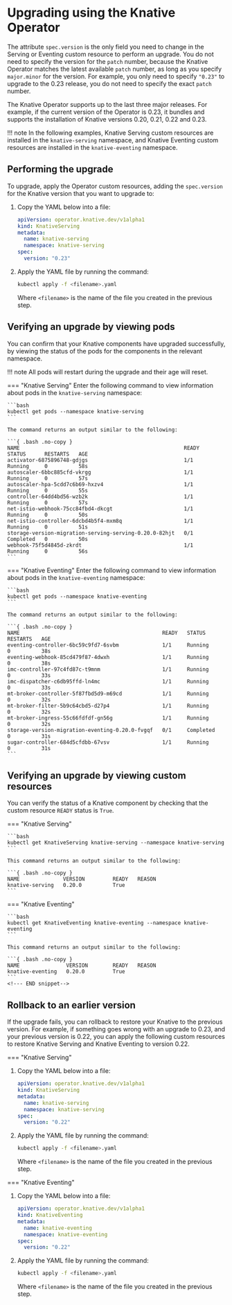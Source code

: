 # Upgrading using the Knative Operator

The attribute `spec.version` is the only field you need to change in the
Serving or Eventing custom resource to perform an upgrade. You do not need to specify the version for the `patch` number, because the Knative Operator matches the latest available `patch` number, as long as you specify `major.minor` for the version. For example, you only need to specify `"0.23"` to upgrade to the 0.23 release, you do not need to specify the exact `patch` number.

The Knative Operator supports up to the last three major releases. For example, if the current version of the Operator is 0.23, it bundles and supports the installation of Knative versions 0.20, 0.21, 0.22 and 0.23.

!!! note
    In the following examples, Knative Serving custom resources are installed in the `knative-serving` namespace, and  Knative Eventing custom resources are installed in the `knative-eventing` namespace.

## Performing the upgrade

To upgrade, apply the Operator custom resources, adding the `spec.version` for the Knative version that you want to upgrade to:

1. Copy the YAML below into a file:

    ```yaml
    apiVersion: operator.knative.dev/v1alpha1
    kind: KnativeServing
    metadata:
      name: knative-serving
      namespace: knative-serving
    spec:
      version: "0.23"
    ```

1. Apply the YAML file by running the command:

    ```bash
    kubectl apply -f <filename>.yaml
    ```
    Where `<filename>` is the name of the file you created in the previous step.

## Verifying an upgrade by viewing pods

You can confirm that your Knative components have upgraded successfully, by viewing the status of the pods for the components in the relevant namespace.

!!! note
    All pods will restart during the upgrade and their age will reset.

=== "Knative Serving"
    Enter the following command to view information about pods in the `knative-serving` namespace:

    ```bash
    kubectl get pods --namespace knative-serving
    ```

    The command returns an output similar to the following:

    ```{ .bash .no-copy }
    NAME                                                     READY   STATUS      RESTARTS   AGE
    activator-6875896748-gdjgs                               1/1     Running     0          58s
    autoscaler-6bbc885cfd-vkrgg                              1/1     Running     0          57s
    autoscaler-hpa-5cdd7c6b69-hxzv4                          1/1     Running     0          55s
    controller-64dd4bd56-wzb2k                               1/1     Running     0          57s
    net-istio-webhook-75cc84fbd4-dkcgt                       1/1     Running     0          50s
    net-istio-controller-6dcbd4b5f4-mxm8q                    1/1     Running     0          51s
    storage-version-migration-serving-serving-0.20.0-82hjt   0/1     Completed   0          50s
    webhook-75f5d4845d-zkrdt                                 1/1     Running     0          56s
    ```

=== "Knative Eventing"
    Enter the following command to view information about pods in the `knative-eventing` namespace:

    ```bash
    kubectl get pods --namespace knative-eventing
    ```

    The command returns an output similar to the following:

    ```{ .bash .no-copy }
    NAME                                              READY   STATUS      RESTARTS   AGE
    eventing-controller-6bc59c9fd7-6svbm              1/1     Running     0          38s
    eventing-webhook-85cd479f87-4dwxh                 1/1     Running     0          38s
    imc-controller-97c4fd87c-t9mnm                    1/1     Running     0          33s
    imc-dispatcher-c6db95ffd-ln4mc                    1/1     Running     0          33s
    mt-broker-controller-5f87fbd5d9-m69cd             1/1     Running     0          32s
    mt-broker-filter-5b9c64cbd5-d27p4                 1/1     Running     0          32s
    mt-broker-ingress-55c66fdfdf-gn56g                1/1     Running     0          32s
    storage-version-migration-eventing-0.20.0-fvgqf   0/1     Completed   0          31s
    sugar-controller-684d5cfdbb-67vsv                 1/1     Running     0          31s
    ```

<!-- TODO: Make this a snippet for verifying all installations-->
## Verifying an upgrade by viewing custom resources

You can verify the status of a Knative component by checking that the custom resource `READY` status is `True`.

=== "Knative Serving"

    ```bash
    kubectl get KnativeServing knative-serving --namespace knative-serving
    ```

    This command returns an output similar to the following:

    ```{ .bash .no-copy }
    NAME              VERSION         READY   REASON
    knative-serving   0.20.0          True
    ```

=== "Knative Eventing"

    ```bash
    kubectl get KnativeEventing knative-eventing --namespace knative-eventing
    ```

    This command returns an output similar to the following:

    ```{ .bash .no-copy }
    NAME               VERSION        READY   REASON
    knative-eventing   0.20.0         True
    ```
    <!--- END snippet-->

## Rollback to an earlier version

If the upgrade fails, you can rollback to restore your Knative to the previous version. For example, if something goes wrong with an upgrade to 0.23, and your previous version is 0.22, you can apply the following custom resources to restore Knative Serving and Knative Eventing to version 0.22.

=== "Knative Serving"

1. Copy the YAML below into a file:

    ```yaml
    apiVersion: operator.knative.dev/v1alpha1
    kind: KnativeServing
    metadata:
      name: knative-serving
      namespace: knative-serving
    spec:
      version: "0.22"
    ```

1. Apply the YAML file by running the command:

    ```bash
    kubectl apply -f <filename>.yaml
    ```
    Where `<filename>` is the name of the file you created in the previous step.

=== "Knative Eventing"

1. Copy the YAML below into a file:

    ```yaml
    apiVersion: operator.knative.dev/v1alpha1
    kind: KnativeEventing
    metadata:
      name: knative-eventing
      namespace: knative-eventing
    spec:
      version: "0.22"
    ```
1. Apply the YAML file by running the command:

    ```bash
    kubectl apply -f <filename>.yaml
    ```
    Where `<filename>` is the name of the file you created in the previous step.

